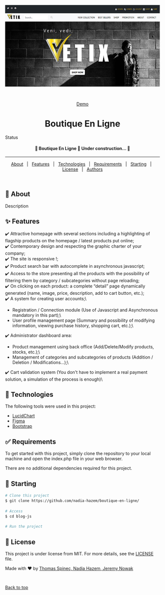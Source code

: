 <div align="center" id="top"> 
  <img src="screenshot.jpg" alt="Boutique En Ligne" />

  &#xa0;

  <a href="https://portfolio.pictelle.com/boutique-en-ligne/index.php">Demo</a>
</div>

<h1 align="center">Boutique En Ligne</h1>

Status

<h4 align="center"> 
	🚧  Boutique En Ligne 🚀 Under construction...  🚧
</h4> 

<hr>

<p align="center">
  <a href="#dart-about">About</a> &#xa0; | &#xa0; 
  <a href="#sparkles-features">Features</a> &#xa0; | &#xa0;
  <a href="#rocket-technologies">Technologies</a> &#xa0; | &#xa0;
  <a href="#white_check_mark-requirements">Requirements</a> &#xa0; | &#xa0;
  <a href="#checkered_flag-starting">Starting</a> &#xa0; | &#xa0;
  <a href="#memo-license">License</a> &#xa0; | &#xa0;
  <a href="https://github.com/thomas-spinec" target="_blank">Authors</a>
</p>

<br>

## :dart: About ##

Description

## :sparkles: Features ##

:heavy_check_mark: Attractive homepage with several sections including a highlighting of flagship products on the homepage / latest products put online;\
:heavy_check_mark: Contemporary design and respecting the graphic charter of your company;\
:heavy_check_mark: The site is responsive !;\
:heavy_check_mark: Product search bar with autocomplete in asynchronous javascript;\
:heavy_check_mark: Access to the store presenting all the products with the possibility of filtering them by category / subcategories without page reloading;\
:heavy_check_mark: On clicking on each product: a complete “detail” page dynamically generated (name, image, price, description, add to cart button, etc.);\
:heavy_check_mark: A system for creating user accounts;\
  - Registration / Connection module (Use of Javascript and Asynchronous mandatory in this part);\
  - User profile management page (Summary and possibility of modifying information, viewing purchase history, shopping cart, etc.);\

:heavy_check_mark: Administrator dashboard area:
  - Product management using back office (Add/Delete/Modify products, stocks, etc.);\
  - Management of categories and subcategories of products (Addition / Deletion / Modifications...);\

:heavy_check_mark: Cart validation system (You don't have to implement a real payment solution, a simulation of the process is enough)\

## :rocket: Technologies ##

The following tools were used in this project:

- [LucidChart](https://www.lucidchart.com/)
- [Figma](https://www.figma.com/fr/)
- [Bootstrap](https://getbootstrap.com/)

## :white_check_mark: Requirements ##

To get started with this project, simply clone the repository to your local machine and open the index.php file in your web browser.

There are no additional dependencies required for this project.

## :checkered_flag: Starting ##

```bash
# Clone this project
$ git clone https://github.com/nadia-hazem/boutique-en-ligne/

# Access
$ cd blog-js

# Run the project

```

## :memo: License ##

This project is under license from MIT. For more details, see the [LICENSE](LICENSE.md) file.


Made with :heart: by <a href="https://github.com/thomas-spinec" target="_blank">Thomas Spinec, </a>
<a href="https://github.com/nadia-hazem" target="_blank">Nadia Hazem, </a> 
<a href="https://github.com/jeremy-nowak" target="_blank">Jeremy Nowak</a>

&#xa0;

<a href="#top">Back to top</a>
